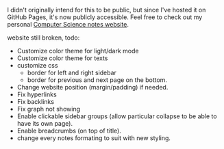 I didn't originally intend for this to be public, but since I've hosted it on GitHub Pages, it's now publicly accessible. Feel free to check out my personal [Computer Science notes website](https://glennhenry.github.io/cs-notes/).

website still broken, todo:

- Customize color theme for light/dark mode
- Customize color theme for texts
- customize css
  - border for left and right sidebar
  - border for previous and next page on the bottom.
- Change website position (margin/padding) if needed.
- Fix hyperlinks
- Fix backlinks
- Fix graph not showing
- Enable clickable sidebar groups (allow particular collapse to be able to have its own page).
- Enable breadcrumbs (on top of title).
- change every notes formating to suit with new styling.
